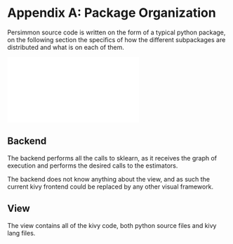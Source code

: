 Appendix A: Package Organization
================================

Persimmon source code is written on the form of a typical python package,
on the following section the specifics of how the different subpackages
are distributed and what is on each of them.

![Persimmon package hierarchy](images/packages.pdf)

Backend
-------
The backend performs all the calls to sklearn, as it receives the graph
of execution and performs the desired calls to the estimators.

The backend does not know anything about the view, and as such the current
kivy frontend could be replaced by any other visual framework.


View
----
The view contains all of the kivy code, both python source files and kivy
lang files.
